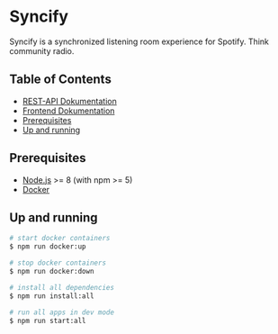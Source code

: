# Syncify
Syncify is a synchronized listening room experience for Spotify. Think community radio.

## Table of Contents
- [REST-API Dokumentation](api/README.md)
- [Frontend Dokumentation](frontend/README.md)
- [Prerequisites](#prerequisites)
- [Up and running](#up-and-running)


## Prerequisites
- [Node.js](https://nodejs.org/en/) >= 8 (with npm >= 5)
- [Docker](https://www.docker.com/get-docker)

## Up and running
```bash
# start docker containers
$ npm run docker:up

# stop docker containers
$ npm run docker:down

# install all dependencies
$ npm run install:all

# run all apps in dev mode
$ npm run start:all

```